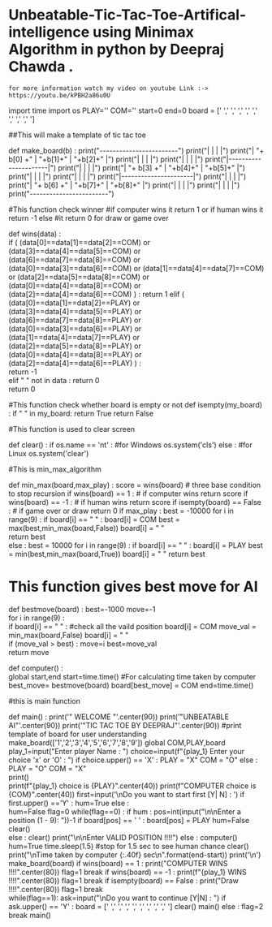 # Unbeatable-Tic-Tac-Toe-Artifical-intelligence using Minimax Algorithm in python by Deepraj Chawda .

`for more information watch my video on youtube Link :-> https://youtu.be/kPBH2a86u0U`


import time
import os
PLAY=''
COM=''
start=0
end=0
board = [' ',' ',' ',' ',' ',' ',' ',' ',' ']

##This will make a template of tic tac toe

def make_board(b) :
    print("------------------------")
    print("|      |       |       |")
    print("|   "+ b[0] +"  |   "+b[1]+"   |  "+b[2]+"    |")
    print("|      |       |       |")
    print("|      |       |       |")
    print("|----------------------|")
    print("|      |       |       |")
    print("|   "+ b[3] +"  |   "+b[4]+"   |  "+b[5]+"    |")
    print("|      |       |       |")
    print("|      |       |       |")
    print("|----------------------|")
    print("|      |       |       |")
    print("|   "+ b[6] +"  |   "+b[7]+"   |  "+b[8]+"    |")
    print("|      |       |       |")
    print("|      |       |       |")
    print("------------------------")



#This function check winner
#if computer wins it return 1 or if human wins it return -1 else 
#it return 0 for draw or game over

def wins(data) :   
       if ( (data[0]==data[1]==data[2]==COM) or (data[3]==data[4]==data[5]==COM) or (data[6]==data[7]==data[8]==COM) or 
             (data[0]==data[3]==data[6]==COM) or (data[1]==data[4]==data[7]==COM) or (data[2]==data[5]==data[8]==COM) or 
             (data[0]==data[4]==data[8]==COM)  or (data[2]==data[4]==data[6]==COM) ) :
            return 1
        elif ( (data[0]==data[1]==data[2]==PLAY) or (data[3]==data[4]==data[5]==PLAY) or (data[6]==data[7]==data[8]==PLAY) or 
               (data[0]==data[3]==data[6]==PLAY) or (data[1]==data[4]==data[7]==PLAY) or (data[2]==data[5]==data[8]==PLAY) or 
               (data[0]==data[4]==data[8]==PLAY)  or (data[2]==data[4]==data[6]==PLAY) ) :             
            return -1       
        elif " " not in data :
            return 0    
        return 0
        
        
        

#This function check whether board is empty or not
def isempty(my_board) :
    if " " in my_board:
        return True
    return False

#This function is used to clear screen

def clear() :
    if os.name == 'nt' :  #for Windows
        os.system('cls')
    else :               #for Linux
        os.system('clear')
 
#This is min_max_algorithm

def min_max(board,max_play) :
    score = wins(board)                         # three base condition to stop recursion
    if wins(board) == 1 :                    # if computer wins 
        return score 
    if wins(board) == -1 :                   # if human wins
        return score 
    if isempty(board) == False :              # if game over or draw
        return 0 
    if max_play :
        best = -10000
        for i in range(9) :
            if board[i] == " " :
                board[i] = COM
                best = max(best,min_max(board,False))
                board[i] = " "   
        return best                  
    else :
        best = 10000
        for i in range(9) :
            if board[i] == " " :
                board[i] = PLAY
                best = min(best,min_max(board,True))
                board[i] = " "
        return best

# This function gives best move for AI

 def bestmove(board) : 
    best=-1000
    move=-1                                
    for i in range(9) :  
        if board[i] == " " :  #check all the vaild position
            board[i] = COM
            move_val = min_max(board,False)
            board[i] = " "          
            if (move_val > best) :
                move=i
                best=move_val         
    return move
 
 def computer() :  
    global start,end
    start=time.time() 
#For calculating time taken by computer
    best_move= bestmove(board)
    board[best_move] = COM
    end=time.time()
 
#this is main function 

def main() : 
    print('" WELCOME "'.center(90))
    print('"UNBEATABLE AI"'.center(90))
    print('"TIC TAC TOE BY DEEPRAJ"'.center(90))
    #print template of board for user understanding
    make_board(['1','2','3','4','5','6','7','8','9'])
    global COM,PLAY,board
    play_1=input("Enter player  Name : ")
    choice=input(f"{play_1} Enter your choice 'x' or 'O' : ")
    if choice.upper() == 'X' :
        PLAY = "X"
        COM = "O"
    else :
        PLAY = "O"
        COM = "X"  
    print()    
    print(f"{play_1} choice is {PLAY}".center(40))
    print(f"COMPUTER choice is {COM}".center(40))
    first=input('\nDo you want to start first [Y| N] : ')
    if first.upper() =='Y' :
        hum=True
    else :    
        hum=False
flag=0
    while(flag==0) :
        if hum :
            pos=int(input("\n\nEnter a position (1 - 9): "))-1
            if board[pos] == ' ' :
                board[pos] = PLAY
                hum=False
                clear()            
            else :
                clear()
                print("\n\nEnter VALID POSITION !!!!")
        else :
            computer()
            hum=True
            time.sleep(1.5) #stop for 1.5 sec to see human chance 
            clear()
            print("\nTime taken by computer {:.40f} sec\n".format(end-start))
        print('\n')
        make_board(board) 
if wins(board) == 1 :
            print("COMPUTER WINS !!!!".center(80))
            flag=1
            break
        if wins(board) == -1 :
            print(f"{play_1} WINS !!!!".center(80))
            flag=1
            break
        if isempty(board) == False :
            print("Draw !!!!".center(80))
            flag=1
            break           
    while(flag==1):
        ask=input("\nDo you want to continue [Y|N] : ")
        if ask.upper() == 'Y' :
            board = [' ',' ',' ',' ',' ',' ',' ',' ',' ']
            clear()
            main()
        else :
            flag=2
            break
main()

